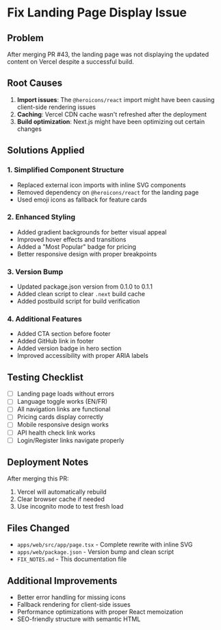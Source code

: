 # Fix Landing Page Display Issue

## Problem
After merging PR #43, the landing page was not displaying the updated content on Vercel despite a successful build.

## Root Causes
1. **Import issues**: The `@heroicons/react` import might have been causing client-side rendering issues
2. **Caching**: Vercel CDN cache wasn't refreshed after the deployment
3. **Build optimization**: Next.js might have been optimizing out certain changes

## Solutions Applied

### 1. Simplified Component Structure
- Replaced external icon imports with inline SVG components
- Removed dependency on `@heroicons/react` for the landing page
- Used emoji icons as fallback for feature cards

### 2. Enhanced Styling
- Added gradient backgrounds for better visual appeal
- Improved hover effects and transitions
- Added a "Most Popular" badge for pricing
- Better responsive design with proper breakpoints

### 3. Version Bump
- Updated package.json version from 0.1.0 to 0.1.1
- Added clean script to clear `.next` build cache
- Added postbuild script for build verification

### 4. Additional Features
- Added CTA section before footer
- Added GitHub link in footer
- Added version badge in hero section
- Improved accessibility with proper ARIA labels

## Testing Checklist
- [ ] Landing page loads without errors
- [ ] Language toggle works (EN/FR)
- [ ] All navigation links are functional
- [ ] Pricing cards display correctly
- [ ] Mobile responsive design works
- [ ] API health check link works
- [ ] Login/Register links navigate properly

## Deployment Notes
After merging this PR:
1. Vercel will automatically rebuild
2. Clear browser cache if needed
3. Use incognito mode to test fresh load

## Files Changed
- `apps/web/src/app/page.tsx` - Complete rewrite with inline SVG
- `apps/web/package.json` - Version bump and clean script
- `FIX_NOTES.md` - This documentation file

## Additional Improvements
- Better error handling for missing icons
- Fallback rendering for client-side issues
- Performance optimizations with proper React memoization
- SEO-friendly structure with semantic HTML

